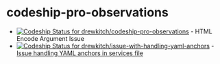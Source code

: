 # codeship-pro-observations

- [ ![Codeship Status for drewkitch/codeship-pro-observations](https://app.codeship.com/projects/07a073e0-0f8b-0136-5c8d-22887a7e8fba/status?branch=html-encode-arg-issue)](https://app.codeship.com/projects/282548) - HTML Encode Argument Issue
- [ ![Codeship Status for drewkitch/issue-with-handling-yaml-anchors](https://app.codeship.com/projects/9a307530-048c-0136-0999-0e7fdaa29a0c/status?branch=master)](https://app.codeship.com/projects/280510) - [Issue handling YAML anchors in services file](https://github.com/drewkitch/issue-with-handling-yaml-anchors)
